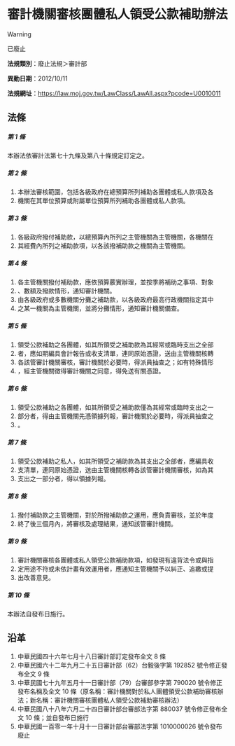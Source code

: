 # 審計機關審核團體私人領受公款補助辦法


> [!WARNING]
> 已廢止


**法規類別**：廢止法規＞審計部

**異動日期**：2012/10/11  

**法規網址**：https://law.moj.gov.tw/LawClass/LawAll.aspx?pcode=U0010011



## 法條
##### 第 1 條
本辦法依審計法第七十九條及第八十條規定訂定之。

##### 第 2 條
1. 本辦法審核範圍，包括各級政府在總預算所列補助各團體或私人款項及各
1. 機關在其單位預算或附屬單位預算所列補助各團體或私人款項。

##### 第 3 條
1. 各級政府撥付補助款，以總預算內所列之主管機關為主管機關，各機關在
1. 其經費內所列之補助款項，以各該撥補助款之機關為主管機關。

##### 第 4 條
1. 各主管機關撥付補助款，應依預算覈實辦理，並按季將補助之事項、對象
1. 、數額及撥款情形，通知審計機關。
1. 由各級政府或多數機關分攤之補助款，以各級政府最高行政機關指定其中
1. 之某一機關為主管機關，並將分攤情形，通知審計機關備查。

##### 第 5 條
1. 領受公款補助之各團體，如其所領受之補助款為其經常或臨時支出之全部
1. 者，應如期編具會計報告或收支清單，連同原始憑證，送由主管機關核轉
1. 各該管審計機關審核，審計機關於必要時，得派員抽查之；如有特殊情形
1. ，經主管機關徵得審計機關之同意，得免送有關憑證。

##### 第 6 條
1. 領受公款補助之各團體，如其所領受之補助款僅為其經常或臨時支出之一
1. 部分者，得由主管機關先憑領據列報，審計機關於必要時，得派員抽查之
1. 。

##### 第 7 條
1. 領受公款補助之私人，如其所領受之補助款為其支出之全部者，應編具收
1. 支清單，連同原始憑證，送由主管機關核轉各該管審計機關審核，如為其
1. 支出之一部分者，得以領據列報。

##### 第 8 條
1. 撥付補助款之主管機關，對於所撥補助款之運用，應負責審核，並於年度
1. 終了後三個月內，將審核及處理結果，通知該管審計機關。

##### 第 9 條
1. 審計機關審核各團體或私人領受公款補助款項，如發現有違背法令或與指
1. 定用途不符或未依計畫有效運用者，應通知主管機關予以糾正、追繳或提
1. 出改善意見。

##### 第 10 條
本辦法自發布日施行。

## 沿革
1. 中華民國四十六年七月十八日審計部訂定發布全文 8  條
1. 中華民國六十二年九月二十五日審計部（62）台毅後字第 192852 號令修正發布全文 9  條
1. 中華民國七十九年五月十一日審計部（79）台審部參字第 790020 號令修正發布名稱及全文 10 條（原名稱：審計機關對於私人團體領受公款補助審核辦法；新名稱：審計機關審核團體私人領受公款補助審核辦法）
1. 中華民國八十八年六月二十四日審計部台審部法字第 880037 號令修正發布全文 10 條；並自發布日施行
1. 中華民國一百零一年十月十一日審計部台審部法字第 1010000026 號令發布廢止
